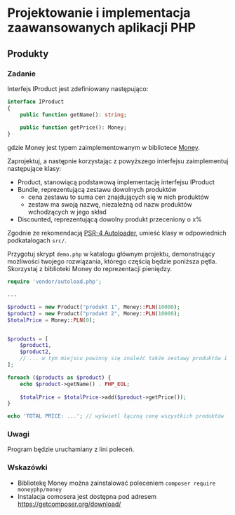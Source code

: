 # Projektowanie i implementacja zaawansowanych aplikacji PHP

## Produkty


### Zadanie

Interfejs IProduct jest zdefiniowany następująco:

```php
interface IProduct
{
    public function getName(): string;
    
    public function getPrice(): Money;
}
```

gdzie Money jest typem zaimplementowanym w bibliotece [Money](https://github.com/moneyphp/money).

Zaprojektuj, a następnie korzystając z powyższego interfejsu zaimplementuj następujące klasy:

- Product, stanowiącą podstawową implementację interfejsu IProduct
- Bundle, reprezentującą zestawu dowolnych produktów
    - cena zestawu to suma cen znajdujących się w nich produktów
    - zestaw ma swoją nazwę, niezależną od nazw produktów wchodzących w jego skład
- Discounted, reprezentującą dowolny produkt przeceniony o x%

Zgodnie ze rekomendacją [PSR-4 Autoloader](https://www.php-fig.org/psr/psr-4/), umieść klasy w odpowiednich podkatalogach `src/`.

Przygotuj skrypt `demo.php` w katalogu głównym projektu, demonstrujący możliwości twojego rozwiązania, którego częścią będzie poniższa pętla. Skorzystaj z biblioteki Money do reprezentacji pieniędzy.


```php
require 'vendor/autoload.php';

...

$product1 = new Product("produkt 1", Money::PLN(10000);
$product2 = new Product("produkt 2", Money::PLN(10000);
$totalPrice = Money::PLN(0);


$products = [
    $product1,
    $product2,
    // ... w tym miejscu powinny się znaleźć także zestawy produktów i produkty przecenione
];

foreach ($products as $product) {
    echo $product->getName() . PHP_EOL;
    
    $totalPrice = $totalPrice->add($product->getPrice());
}

echo 'TOTAL PRICE: ...'; // wyświetl łączną cenę wszystkich produktów
```


### Uwagi

Program będzie uruchamiany z lini poleceń. 


### Wskazówki

- Bibliotekę Money można zainstalować poleceniem `composer require moneyphp/money`
- Instalacja comosera jest dostępna pod adresem https://getcomposer.org/download/